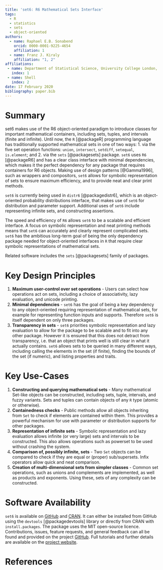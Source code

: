 ```yaml
---
title: 'set6: R6 Mathematical Sets Interface'
tags:
  - R
  - statistics
  - sets
  - object-oriented
authors:
  - name: Raphael E.B. Sonabend
    orcid: 0000-0001-9225-4654
    affiliation: 1
  - name: Franz J. Kiraly
    affiliation: "1, 2"
affiliations:
 - name: Department of Statistical Science, University College London, Gower Street, London WC1E 6BT, United Kingdom
   index: 1
 - name: Shell
   index: 2
date: 17 February 2020
bibliography: paper.bib
---
```


# Summary

set6 makes use of the R6 object-oriented paradigm to introduce classes for important mathematical containers, including sets, tuples, and intervals (finite and infinite). Until now, the `R` [@packageR] programming language has traditionally supported mathematical sets in one of two ways: 1. via the five set operation functions: `union`, `intersect`, `setdiff`, `setequal`, `is.element`; and 2. via the `sets` [@packagesets] package. `set6` uses `R6` [@packageR6] and has a clear class interface with minimal dependencies, which makes it the perfect dependency for any package that requires containers for R6 objects. Making use of design patterns [@Gamma1996], such as wrappers and compositors, `set6` allows for symbolic representation of sets to ensure maximum efficiency, and to provide neat and clear print methods.

`set6` is currently being used in `distr6` [@packagedistr6], which is an object-oriented probability distributions interface, that makes use of `set6` for distribution and parameter support. Additional uses of `set6` include representing infinite sets, and constructing assertions.

The speed and efficiency of ``R6`` allows `set6` to be a scalable and efficient interface. A focus on symbolic representation and neat printing methods means that `set6` can accurately and clearly represent complicated sets. `set6` has the ambitious long-term goal of being the only dependency package needed for object-oriented interfaces in `R` that require clear symbolic representations of mathematical sets.

Related software includes the `sets` [@packagesets] family of packages.

# Key Design Principles

1. **Maximum user-control over set operations** - Users can select how operations act on sets, including a choice of  associativity, lazy evaluation, and unicode printing.
2. **Minimal dependencies** - `set6` has the goal of being a key dependency to any object-oriented requiring representation of mathematical sets, for example for representing function inputs and supports. Therefore `set6` is itself dependent on only three packages.
3. **Transparency in sets** - `set6` priorities symbolic representation and lazy evaluation to allow for the package to be scalable and to fit into any other package. However it is ensured that this does not detract from transparency, i.e. that an object that prints well is still clear in what it actually contains.  `set6` allows sets to be queried in many different ways, including calling the elements in the set (if finite), finding the bounds of the set (if numeric), and listing properties and traits.

# Key Use-Cases

1. **Constructing and querying mathematical sets** - Many mathematical Set-like objects can be constructed, including sets, tuple, intervals, and fuzzy variants. Sets and tuples can contain objects of any `R` type (atomic or otherwise). 
2. **Containedness checks** - Public methods allow all objects inheriting from `Set` to check if elements are contained within them. This provides a powerful mechanism for use with parameter or distribution supports for other packages.
3. **Representation of infinite sets** - Symbolic representation and lazy evaluation allows infinite (or very large) sets and intervals to be constructed. This also allows operations such as powerset to be used without crashing the system.
4. **Comparison of, possibly infinite, sets** - Two `Set` objects can be compared to check if they are equal or (proper) sub/supersets. Infix operators allow quick and neat comparison.
5. **Creation of multi-dimensional sets from simpler classes** - Common set operations, such as unions and complements are implemented, as well as products and exponents. Using these, sets of any complexity can be constructed.

# Software Availability

``set6`` is available on [GitHub](https://github.com/RaphaelS1/set6) and [CRAN](https://CRAN.R-project.org/package=set6). It can either be installed from GitHub using the `devtools` [@packagedevtools] library or directly from CRAN with `install.packages`. The package uses the MIT open-source licence. Contributions, issues, feature requests, and general feedback can all be found and provided on the project [GitHub](https://github.com/RaphaelS1/set6). Full tutorials and further details are available on the [project website](https://raphaels1.github.io/set6/).

# References